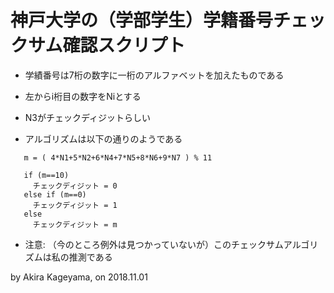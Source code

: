 # 神戸大学の（学部学生）学籍番号チェックサム確認スクリプト

- 学績番号は7桁の数字に一桁のアルファベットを加えたものである

- 左からi桁目の数字をNiとする

- N3がチェックディジットらしい

- アルゴリズムは以下の通りのようである

```
   m = ( 4*N1+5*N2+6*N4+7*N5+8*N6+9*N7 ) % 11

   if (m==10)
     チェックディジット = 0
   else if (m==0)
     チェックディジット = 1
   else
     チェックディジット = m
```            

- 注意: （今のところ例外は見つかっていないが）このチェックサムアルゴリズムは私の推測である


by Akira Kageyama, on 2018.11.01
